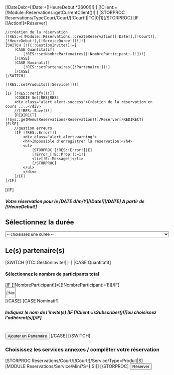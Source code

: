 [!DateDeb:=[!Date:+[!HeureDebut:*3600!]!]!]
[!Client:=[!Module::Reservations::getCurrentClient()!]!]
[STORPROC Reservations/TypeCourt/Court/[!Court!]|TC|0|1][/STORPROC]
[IF [!Action!]=Réserver]

    //création de la réservation
    [!RES:=[!Module::Reservations::createReservation([!Date!],[!Court!],[!HeureDebut!],[!ServiceDuree!])!]!]
    [SWITCH [!TC::GestionInvite!]|=]
        [CASE Quantitatif]
            [!RES::setNombrePartenaires([!NombreParticipant:-1!])!]
        [/CASE]
        [CASE Nominatif]
            [!RES::setPartenaires([!Partenaire!])!]
        [/CASE]
    [/SWITCH]

    [!RES::setProduits([!Service!])!]

    [IF [!RES::Verify()!]]
        [COOKIE Set|RES|RES]
        <div class="alert alert-success">Création de la réservation en cours ....</div>
        //[!RES::Save()!]
        [REDIRECT][!Sys::getMenu(Reservations/Reservation)!]/Reserver[/REDIRECT]
    [ELSE]
        //gestion erreurs
        [IF [!RES::Error!]]
            <div class="alert alert-warning">
            <h4>Impossible d'enregistrer la réservation:</h4>
            <ul>
                [STORPROC [!RES::Error!]|E]
                [!Error_[!E::Prop!]:=1!]
                <li>[!E::Message!]</li>
                [/STORPROC]
            </ul>
            </div>
        [/IF]
    [/IF]
[/IF]



<form action="" method="POST">
<input type="hidden" name="Date" value="[!Date!]" />
<input type="hidden" name="Court" value="[!Court!]" />
<input type="hidden" name="HeureDebut" value="[!HeureDebut!]" />
<div class="row">
    <div class="col-md-12">
        <h5>Votre réservation pour le [DATE d/m/Y][!Date!][/DATE] A partir  de [!HeureDebut!]</h5>
        <h2>Sélectionnez la durée</h2>
        <select name="ServiceDuree"  class="form-control">
            <option value=""> -- choisissez une durée -- </option>
            [STORPROC Reservations/Court/[!Court!]/Service/Type=Reservation|S]
                <option value="[!S::Id!]" [IF [!ServiceDuree!]=[!S::Id!]]selected="selected"[/IF]>[!S::Titre!] -  [!Utils::getPrice([!S::getTarif([!Client!],[!DateDeb!],[!DateDeb:+3600!])!])!] €</option>
            [/STORPROC]
    </select>
    <h2>Le(s) partenaire(s)</h2>
    [SWITCH [!TC::GestionInvite!]|=]
    [CASE Quantitatif]
    <div class="well" style="overflow:hidden">
        <div class="row">
            <div class="col-xs-7">
                <h4>Sélectionnez le nombre de participants total</h4>
            </div>
            [IF [!NombreParticipant!]=][!NombreParticipant:=1!][/IF]
            <div class="col-xs-5">
                <a class="btn btn-danger pull-right" onclick="on[!S::Id!]Plus()"><span class="glyphicon glyphicon-plus"></span></a>
                <input type="text" class=" pull-right" style="width: 34px;height: 34px;text-align: center;" name="NombreParticipant" id="NombreParticipant" value="[!NombreParticipant!]"/>
                <a class="btn btn-danger pull-right" onclick="on[!S::Id!]Moins()"><span class="glyphicon glyphicon-minus"></span></a>
                <script>
                    function on[!S::Id!]Plus(){
                        if ($('#NombreParticipant').val()<100)
                            $('#NombreParticipant').val(parseInt($('#NombreParticipant').val())+1);
                    }
                    function on[!S::Id!]Moins(){
                        if ($('#NombreParticipant').val()>1)
                            $('#NombreParticipant').val(parseInt($('#NombreParticipant').val())-1);
                    }
                </script>
            </div>
        </div>
    </div>
    [/CASE]
    [CASE Nominatif]
    <h5>Indiquez le nom de l'invité(s) [IF [!Client::isSubscriber()!]]ou choisissez l'adhérent(s)[/IF]</h5>
    <div class="form-inline" id="Partenaires">
    </div>
    <br />
    <button type="submit" class="btn btn-default" id="PartenaireAjout"><span class="glyphicon glyphicon-plus"></span>Ajouter un Partenaire</button>
    [/CASE]
    [/SWITCH]
    <h3>Choisissez les services annexes / complêter votre réservation</h3>
    [STORPROC Reservations/Court/[!Court!]/Service/Type=Produit|S]
    [MODULE Reservations/Service/Mini?S=[!S!]]
    [/STORPROC]
    <input type="submit" name="Action" value="Réserver" class="btn btn-success btn-lg btn-block" />
</div>
</div>
        </form>
<script>
$('#PartenaireAjout').on('click',addPartenaire);
var partenaire= 0;
function addPartenaire(e,nom,email,prenom) {
    if (!nom)nom='';
    if (!email)email='';
    if (!prenom)prenom='';
    if (e)
        e.preventDefault();
    partenaire++;
    console.log('Ajout partenaire',partenaire);
    $('<div id="partenaire-'+partenaire+'" class="partenaire-wrapper" style="overflow: hidden;">'+
            '<h5>Partenaire '+partenaire+'</h5>'+
            '<div class="form-group">'+
            '<label class="sr-only" for="partenaireEmail'+partenaire+'">Email address</label>'+
            '<input type="email" class="form-control" id="partenaireEmail'+partenaire+'" placeholder="Adresse email (facultatif)" name="Partenaire['+partenaire+'][Email]" value="'+email+'" />'+
            '</div>'+
            '<div class="form-group">'+
            '<label class="sr-only" for="partenaireNom'+partenaire+'">Password</label>'+
            '<input type="text" class="form-control" id="partenaireNom'+partenaire+'" placeholder="Invité" name="Partenaire['+partenaire+'][Nom]" value="'+nom+'" />'+
            '</div>'+
            [IF [!Client::isSubscriber()!]]
    '<span style="color: #fff;"> OU </span>'+
    '<div class="form-group">'+
    '<label class="sr-only" for="partenaireNom'+partenaire+'">Membre</label>'+
    '<select class="form-control" id="partenaireNom'+partenaire+'" placeholder="Nom" name="Partenaire['+partenaire+'][Client]">'+
    '       <option value="">-- Liste des Adhérents --</option>'+
    [STORPROC Reservations/Client/Abonne=1|C|0|500|Nom|ASC]
        [IF [!C::Id!]!=[!Client::Id!]]
    '       <option value="[!C::Id!]">[!C::Nom!] [!C::Prenom!]</option>'+
        [/IF]
    [/STORPROC]
    '</select>'+
    '</div>'+
    [/IF]
    '<div class="form-group pull-right">'+
    '<a class="btn btn-danger PartenaireSupp" onclick="suppPartenaire(this)"><span class="glyphicon glyphicon-minus"></span></a>'+
    '</div>'+
    '</div>').appendTo('#Partenaires');
}
function suppPartenaire(el) {
    console.log('supp partenaire',partenaire);
    $('#partenaire-'+partenaire).detach();
    partenaire--;
}
$(
        function () {
            [IF [!Partenaire!]]
            [STORPROC [!Partenaire!]|P]
            addPartenaire(null, '[!P::Nom!]', '[!P::Email!]', '[!P::Prenom!]');
            [/STORPROC]
            [ELSE]
            addPartenaire();
            [/IF]
        }
);
</script>
